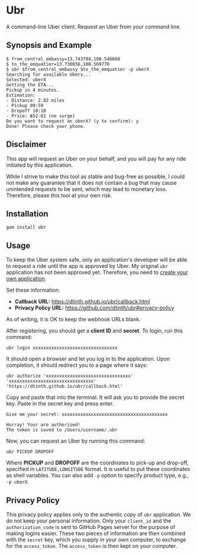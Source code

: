# Ubr

A command-line Uber client. Request an Uber from your command line.

## Synopsis and Example

```
$ from_central_embassy=13.743704,100.546668
$ to_the_emquatier=13.730656,100.569770
$ ubr $from_central_embassy $to_the_emquatier -p uberX
Searching for available Ubers...
Selected: uberX
Getting the ETA...
Pickup in 4 minutes.
Estimation:
- Distance: 2.82 miles
- Pickup 09:59
- Dropoff 10:10
- Price: ฿52-61 (no surge)
Do you want to request an uberX? (y to confirm): y
Done! Please check your phone.
```

## Disclaimer

This app will request an Uber on your behalf, and
you will pay for any ride initiated by this application.

While I strive to make this tool as stable and bug-free as possible,
I could not make any guarantee that it does not contain a bug that may cause unintended requests to be sent, which may lead to monetary loss.
Therefore, please this tool at your own risk.

## Installation

```
gem install ubr
```

## Usage

To keep the Uber system safe, only an application's developer will be able to
request a ride until the app is approved by Uber.
My original `ubr` application has not been approved yet.
Therefore, you need to [create your own application](https://developer.uber.com/apps).

Set these information:

- __Callback URL:__ https://dtinth.github.io/ubr/callback.html
- __Privacy Policy URL:__ https://github.com/dtinth/ubr#privacy-policy

As of writing, it is OK to keep the webhook URLs blank.

After registering, you should get a __client ID__ and __secret__.
To login, run this command:

```
ubr login xxxxxxxxxxxxxxxxxxxxxxxxxxxxxxxx
```

It should open a browser and let you log in to the application.
Upon completion, it should redirect you to a page where it says:

```
ubr authorize 'xxxxxxxxxxxxxxxxxxxxxxxxxxxxxxxx' 'xxxxxxxxxxxxxxxxxxxxxxxxxxxxxxxx' 'https://dtinth.github.io/ubr/callback.html'
```

Copy and paste that into the terminal.
It will ask you to provide the secret key.
Paste in the secret key and press enter.

```
Give me your secret: xxxxxxxxxxxxxxxxxxxxxxxxxxxxxxxxxxxxxxxx

Hurray! Your are authorized!
The token is saved to /Users/username/.ubr
```

Now, you can request an Uber by running this command:

```
ubr PICKUP DROPOFF
```

Where __PICKUP__ and __DROPOFF__ are the coordinates to pick-up and drop-off,
specified in `LATITUDE,LONGITUDE` format.
It is useful to put these coordinates as shell variables.
You can also add `-p` option to specify product type, e.g., `-p uberX`.


## Privacy Policy

This privacy policy applies only to the authentic copy of `ubr` application.
We do not keep your personal information.
Only your `client_id` and the `authorization_code` is sent to GitHub Pages server for the purpose of making logins easier.
These two pieces of information are then combined with the `secret` key, which you supply in your own computer, to exchange for the `access_token`.
The `access_token` is then kept on your computer.
